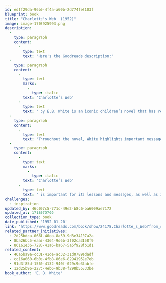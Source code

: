 ```yaml
---
id: edff29da-96b0-4f4a-a60b-2d774fe2103f
blueprint: book
title: "Charlotte's Web  (1952)"
image: image-1707925993.png
description:
  -
    type: paragraph
    content:
      -
        type: text
        text: "Here's the Goodreads description:"
  -
    type: paragraph
    content:
      -
        type: text
        marks:
          -
            type: italic
        text: 'Charlotte’s Web'
      -
        type: text
        text: ' by E.B. White is an iconic children’s novel that has remained popular since its first publication in 1952. The novel follows Wilbur the pig as he is taken away from his home on the farm and thrust into the harsh world of the county fair. His only friend is Charlotte, a wise old spider who befriends Wilbur and helps him out of his many sticky situations. Together, they make a formidable duo, and it is Charlotte’s selfless sacrifice that eventually saves Wilbur from being slaughtered.'
  -
    type: paragraph
    content:
      -
        type: text
        text: 'Throughout the novel, White highlights important messages about friendship, loyalty, and respect. He also touches upon themes of mortality, destiny, and finding one’s place in the world. White’s writing style is simple yet beautiful, and his characters are easy to relate to. He uses vivid descriptions to bring the rural setting to life, and this contributes to the overall charm of the novel.'
  -
    type: paragraph
    content:
      -
        type: text
        marks:
          -
            type: italic
        text: 'Charlotte’s Web'
      -
        type: text
        text: ' is important for its lessons and messages, as well as its vivid descriptions and memorable characters. It is a story that can be enjoyed by children and adults alike and continues to captivate even after almost 70 years.'
challenges:
  - inspiration
updated_by: 46c097c5-771c-49e2-b8c6-ba6009ae7172
updated_at: 1718975705
collection_type: book
date_published: '1952-01-20'
link: 'https://www.goodreads.com/book/show/24178.Charlotte_s_Web?from_search=true&from_srp=true&qid=nuNaCm5N4C&rank=1'
related_partner_initiatives:
  - 2d25bdca-0661-40ea-8a59-9d3e34107a2a
  - 8ba26bc5-eaa5-4364-9d6b-3f02ca3158f9
  - 86161e36-7285-41a6-ba67-5a5f928fb1d1
related_content:
  - 46a5ba9a-cc31-41de-ac32-31d0789edadf
  - cc16a060-6b0e-4fb8-86e6-82941952e7eb
  - 91d3f85d-1560-4132-940f-029c9e3fabfe
  - 12d25b96-227c-4eb6-9b38-f298b55533be
book_author: 'E. B. White'
---
```

